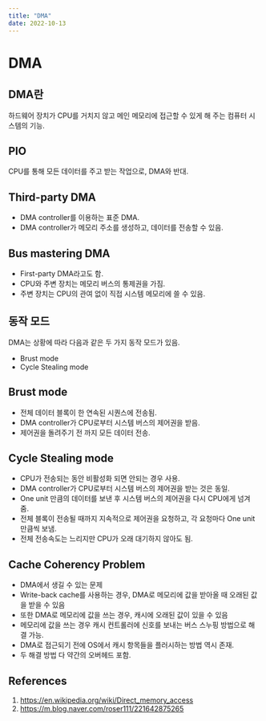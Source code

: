```yaml
---
title: "DMA"
date: 2022-10-13
---
```


# DMA

## DMA란

하드웨어 장치가 CPU를 거치지 않고 메인 메모리에 접근할 수 있게 해 주는 컴퓨터 시스템의 기능.

## PIO

CPU를 통해 모든 데이터를 주고 받는 작업으로, DMA와 반대.

## Third-party DMA

- DMA controller를 이용하는 표준 DMA.
- DMA controller가 메모리 주소를 생성하고, 데이터를 전송할 수 있음.

## Bus mastering DMA

- First-party DMA라고도 함.
- CPU와 주변 장치는 메모리 버스의 통제권을 가짐.
- 주변 장치는 CPU의 관여 없이 직접 시스템 메모리에 쓸 수 있음.

## 동작 모드

DMA는 상황에 따라 다음과 같은 두 가지 동작 모드가 있음.

- Brust mode
- Cycle Stealing mode

## Brust mode

- 전체 데이터 블록이 한 연속된 시퀀스에 전송됨.
- DMA controller가 CPU로부터 시스템 버스의 제어권을 받음.
- 제어권을 돌려주기 전 까지 모든 데이터 전송.

## Cycle Stealing mode

- CPU가 전송되는 동안 비활성화 되면 안되는 경우 사용.
- DMA controller가 CPU로부터 시스템 버스의 제어권을 받는 것은 동일.
- One unit 만큼의 데이터를 보낸 후 시스템 버스의 제어권을 다시 CPU에게 넘겨 줌.
- 전체 블록이 전송될 때까지 지속적으로 제어권을 요청하고, 각 요청마다 One unit 만큼씩 보냄.
- 전체 전송속도는 느리지만 CPU가 오래 대기하지 않아도 됨.

## Cache Coherency Problem

- DMA에서 생길 수 있는 문제
- Write-back cache를 사용하는 경우, DMA로 메모리에 값을 받아올 때 오래된 값을 받을 수 있음
- 또한 DMA로 메모리에 값을 쓰는 경우, 캐시에 오래된 값이 있을 수 있음
- 메모리에 값을 쓰는 경우 캐시 컨트롤러에 신호를 보내는 버스 스누핑 방법으로 해결 가능.
- DMA로 접근되기 전에 OS에서 캐시 항목들을 플러시하는 방법 역시 존재.
- 두 해결 방법 다 약간의 오버헤드 포함.

## References

1. https://en.wikipedia.org/wiki/Direct_memory_access
2. https://m.blog.naver.com/roser111/221642875265
